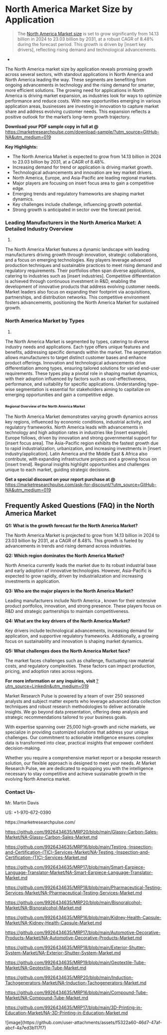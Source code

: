 <h1>North America  Market&nbsp;Size by Application</h1><blockquote><p>The <a href="https://marketresearchpulse.com/download-sample/?utm_source=GitHub-NA&amp;utm_medium=019">North America  Market size</a> is set to grow significantly from 14.13 billion in 2024 to 23.03 billion by 2031, at a robust CAGR of 8.48% during the forecast period. This growth is driven by [insert key drivers], reflecting rising demand and technological advancements.</p></blockquote><ul><li></li></ul><p>The North America  market size by application reveals promising growth across several sectors, with standout applications in North America  and North America  leading the way. These segments are benefiting from ongoing advancements in technology and the rising demand for smarter, more efficient solutions. The growing need for applications in North America  is driving market expansion, as industries look for ways to optimize performance and reduce costs. With new opportunities emerging in various application areas, businesses are investing in innovation to capture market share and address evolving customer needs. This expansion reflects a positive outlook for the market’s long-term growth trajectory.</p><p><strong>Download your PDF sample copy in full at @ </strong><a href="https://marketresearchpulse.com/download-sample/?utm_source=GitHub-NA&amp;utm_medium=019">https://marketresearchpulse.com/download-sample/?utm_source=GitHub-NA&amp;utm_medium=019</a></p><p><strong>Key Highlights: </strong></p><ul><li>The North America  Market is expected to grow from 14.13 billion in 2024 to 23.03 billion by 2031, at a CAGR of 8.48%.</li><li>Increasing demand for trend or application is driving market growth.</li><li>Technological advancements and innovation are key market drivers.</li><li>North America, Europe, and Asia-Pacific are leading regional markets.</li><li>Major players are focusing on insert focus area to gain a competitive edge.</li><li>Emerging trends and regulatory frameworks are shaping market dynamics.</li><li>Key challenges include challenge, influencing growth potential.</li><li>Strong growth is anticipated in sector over the forecast period.</li></ul><h3>Leading Manufacturers in the North America  Market: A Detailed Industry Overview</h3><ol><li></li></ol><div class="flex max-w-full flex-col flex-grow"><div class="min-h-8 text-message flex w-full flex-col items-end gap-2 whitespace-normal break-words [.text-message+&amp;]:mt-5" dir="auto" data-message-author-role="assistant" data-message-id="fd8432e4-4910-450d-b182-61b7bfb0a01f" data-message-model-slug="gpt-4o"><div class="flex w-full flex-col gap-1 empty:hidden first:pt-[3px]"><div class="markdown prose w-full break-words dark:prose-invert light"><p>The North America  Market features a dynamic landscape with leading manufacturers driving growth through innovation, strategic collaborations, and a focus on emerging technologies. Key players leverage advanced production techniques and sustainable practices to meet rising demand and regulatory requirements. Their portfolios often span diverse applications, catering to industries such as [insert industries]. Competitive differentiation is achieved through continuous investment in R&amp;D, enabling the development of innovative products that address evolving customer needs. Market leaders also focus on expanding their footprint via acquisitions, partnerships, and distribution networks. This competitive environment fosters advancements, positioning the North America  Market for sustained growth.</p></div></div></div></div><h3>North America  Market by Types</h3><ol><li></li></ol><div class="flex max-w-full flex-col flex-grow"><div class="min-h-8 text-message flex w-full flex-col items-end gap-2 whitespace-normal break-words [.text-message+&amp;]:mt-5" dir="auto" data-message-author-role="assistant" data-message-id="084470be-0bb7-4664-bddf-5156b4f41249" data-message-model-slug="gpt-4o-mini"><div class="flex w-full flex-col gap-1 empty:hidden first:pt-[3px]"><div class="markdown prose w-full break-words dark:prose-invert light"><p>The North America  Market is segmented by types, catering to diverse industry needs and applications. Each type offers unique features and benefits, addressing specific demands within the market. The segmentation allows manufacturers to target distinct customer bases and enhance product offerings. Innovation and technological advancements drive differentiation among types, ensuring tailored solutions for varied end-user requirements. These types play a pivotal role in shaping market dynamics, with their adoption influenced by factors such as cost-effectiveness, performance, and suitability for specific applications. Understanding type-wise segmentation is essential for stakeholders aiming to capitalize on emerging opportunities and gain a competitive edge.</p></div></div></div></div><h3><span style="font-size: 11px;">Regional Overview of the North America  Market</span></h3><div class="flex max-w-full flex-col flex-grow"><div class="min-h-8 text-message flex w-full flex-col items-end gap-2 whitespace-normal break-words [.text-message+&amp;]:mt-5" dir="auto" data-message-author-role="assistant" data-message-id="e9038762-ce64-4e30-91c9-9bd413514231" data-message-model-slug="gpt-4o-mini"><div class="flex w-full flex-col gap-1 empty:hidden first:pt-[3px]"><div class="markdown prose w-full break-words dark:prose-invert light"><p>The North America  Market demonstrates varying growth dynamics across key regions, influenced by economic conditions, industrial activity, and regulatory frameworks. North America leads with advancements in technology and high adoption rates in industries like [insert example]. Europe follows, driven by innovation and strong governmental support for [insert focus area]. The Asia-Pacific region exhibits the fastest growth due to rapid industrialization, urbanization, and increasing investments in [insert industry/application]. Latin America and the Middle East &amp; Africa also contribute, with expanding infrastructure projects and a growing focus on [insert trend]. Regional insights highlight opportunities and challenges unique to each market, guiding strategic decisions.</p></div></div></div></div><p><strong>Get a special discount on your report purchase at @ </strong><a href="https://marketresearchpulse.com/ask-for-discount/?utm_source=GitHub-NA&amp;utm_medium=019">https://marketresearchpulse.com/ask-for-discount/?utm_source=GitHub-NA&amp;utm_medium=019</a></p><h2>Frequently Asked Questions (FAQ) in the North America  Market</h2><p><strong>Q1: What is the growth forecast for the North America  Market?</strong></p><p>The North America  Market is projected to grow from 14.13 billion in 2024 to 23.03 billion by 2031, at a CAGR of 8.48%. This growth is fueled by advancements in trends and rising demand across industries.</p><p><strong>Q2: Which region dominates the North America  Market?</strong></p><p>North America currently leads the market due to its robust industrial base and early adoption of innovative technologies. However, Asia-Pacific is expected to grow rapidly, driven by industrialization and increasing investments in application.</p><p><strong>Q3: Who are the major players in the North America  Market?</strong></p><p>Leading manufacturers include North America , known for their extensive product portfolios, innovation, and strong presence. These players focus on R&amp;D and strategic partnerships to maintain competitiveness.</p><p><strong>Q4: What are the key drivers of the North America  Market?</strong></p><p>Key drivers include technological advancements, increasing demand for application, and supportive regulatory frameworks. Additionally, a growing focus on sustainability and innovation is shaping market dynamics.</p><p><strong>Q5: What challenges does the North America  Market face?</strong></p><p>The market faces challenges such as challenge, fluctuating raw material costs, and regulatory complexities. These factors can impact production, pricing, and adoption rates across regions.</p><p><strong>For more information or any inquiries, visit&nbsp;</strong><a href="?utm_source=Linkedin&utm_medium=019">?utm_source=Linkedin&utm_medium=019</a></p><p>Market Research Pulse is powered by a team of over 250 seasoned analysts and subject matter experts who leverage advanced data collection techniques and robust research methodologies to deliver actionable insights. We go beyond data presentation, offering deep analysis and strategic recommendations tailored to your business goals.</p><p>With expertise spanning over 25,000 high-growth and niche markets, we specialize in providing customized solutions that address your unique challenges. Our commitment to actionable intelligence ensures complex data is transformed into clear, practical insights that empower confident decision-making.</p><p>Whether you require a comprehensive market report or a bespoke research solution, our flexible approach is designed to meet your needs. At Market Research Pulse, we are dedicated to equipping you with the intelligence necessary to stay competitive and achieve sustainable growth in the evolving North America  market.</p><h3><strong>Contact Us-</strong></h3><p>Mr. Martin Davis</p><p>US: +1-970-672-0390</p><p>https://marketresearchpulse.com/</p><p><a href="https://github.com/9926434635/MRP20/blob/main/Glassy-Carbon-Sales-Market/NA-Glassy-Carbon-Sales-Market.md">https://github.com/9926434635/MRP20/blob/main/Glassy-Carbon-Sales-Market/NA-Glassy-Carbon-Sales-Market.md</a></p><p><a href="https://github.com/9926434635/MRP16/blob/main/Testing,-Inspection-and-Certification-(TIC)-Services-Market/NA-Testing,-Inspection-and-Certification-(TIC)-Services-Market.md">https://github.com/9926434635/MRP16/blob/main/Testing,-Inspection-and-Certification-(TIC)-Services-Market/NA-Testing,-Inspection-and-Certification-(TIC)-Services-Market.md</a></p><p><a href="https://github.com/9926434635/MRP17/blob/main/Smart-Earpiece-Language-Translator-Market/NA-Smart-Earpiece-Language-Translator-Market.md">https://github.com/9926434635/MRP17/blob/main/Smart-Earpiece-Language-Translator-Market/NA-Smart-Earpiece-Language-Translator-Market.md</a></p><p><a href="https://github.com/9926434635/MRP18/blob/main/Pharmaceutical-Testing-Services-Market/NA-Pharmaceutical-Testing-Services-Market.md">https://github.com/9926434635/MRP18/blob/main/Pharmaceutical-Testing-Services-Market/NA-Pharmaceutical-Testing-Services-Market.md</a></p><p><a href="https://github.com/9926434635/MRP20/blob/main/Bisnoralcohol-Market/NA-Bisnoralcohol-Market.md">https://github.com/9926434635/MRP20/blob/main/Bisnoralcohol-Market/NA-Bisnoralcohol-Market.md</a></p><p><a href="https://github.com/9926434635/MRP16/blob/main/Kidney-Health-Capsule-Market/NA-Kidney-Health-Capsule-Market.md">https://github.com/9926434635/MRP16/blob/main/Kidney-Health-Capsule-Market/NA-Kidney-Health-Capsule-Market.md</a></p><p><a href="https://github.com/9926434635/MRP17/blob/main/Automotive-Decorative-Products-Market/NA-Automotive-Decorative-Products-Market.md">https://github.com/9926434635/MRP17/blob/main/Automotive-Decorative-Products-Market/NA-Automotive-Decorative-Products-Market.md</a></p><p><a href="https://github.com/9926434635/MRP18/blob/main/Exterior-Shutter-System-Market/NA-Exterior-Shutter-System-Market.md">https://github.com/9926434635/MRP18/blob/main/Exterior-Shutter-System-Market/NA-Exterior-Shutter-System-Market.md</a></p><p><a href="https://github.com/9926434635/MRP19/blob/main/Geotextile-Tube-Market/NA-Geotextile-Tube-Market.md">https://github.com/9926434635/MRP19/blob/main/Geotextile-Tube-Market/NA-Geotextile-Tube-Market.md</a></p><p><a href="https://github.com/9926434635/MRP20/blob/main/Induction-Tachogenerators-Market/NA-Induction-Tachogenerators-Market.md">https://github.com/9926434635/MRP20/blob/main/Induction-Tachogenerators-Market/NA-Induction-Tachogenerators-Market.md</a></p><p><a href="https://github.com/9926434635/MRP16/blob/main/Compound-Tube-Market/NA-Compound-Tube-Market.md">https://github.com/9926434635/MRP16/blob/main/Compound-Tube-Market/NA-Compound-Tube-Market.md</a></p><p><a href="https://github.com/9926434635/MRP17/blob/main/3D-Printing-in-Education-Market/NA-3D-Printing-in-Education-Market.md">https://github.com/9926434635/MRP17/blob/main/3D-Printing-in-Education-Market/NA-3D-Printing-in-Education-Market.md</a></p>
![image](https://github.com/user-attachments/assets/f5322a60-46d7-47af-abcf-4a7ed3b117f7)
